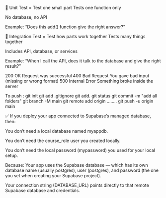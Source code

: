 

🧪 Unit Test = Test one small part
Tests one function only

No database, no API

Example:
“Does this add() function give the right answer?”

🔗 Integration Test = Test how parts work together
Tests many things together

Includes API, database, or services

Example:
“When I call the API, does it talk to the database and give the right result?”


200	OK	Request was successful
400	Bad Request	You gave bad input (missing or wrong format)
500	Internal Error	Something broke inside the server

To push :
git init
git add .gitignore
git add. 
git status
git commit -m "add all folders"
git branch -M main
git remote add origin ........
git push -u origin main


✅  If you deploy your app connected to Supabase’s managed database, then:

You don’t need a local database named myappdb.

You don’t need the course_role user you created locally.

You don’t need the local password (mypassword) you used for your local setup.

Because:
Your app uses the Supabase database — which has its own database name (usually postgres), user (postgres), and password (the one you set when creating your Supabase project).

Your connection string (DATABASE_URL) points directly to that remote Supabase database and credentials.
